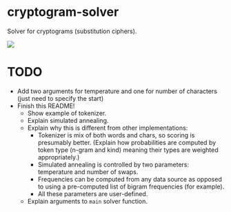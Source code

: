 # cryptogram-solver

Solver for cryptograms (substitution ciphers).

![](references/demo.gif)

# TODO
- Add two arguments for temperature and one for number of characters (just need to specify the start)
- Finish this README!
  - Show example of tokenizer.
  - Explain simulated annealing.
  - Explain why this is different from other implementations:
    - Tokenizer is mix of both words and chars, so scoring is presumably better. (Explain how probabilities are computed by token type (n-gram and kind) meaning their types are weighted appropriately.)
    - Simulated annealing is controlled by two parameters: temperature and number of swaps.
    - Frequencies can be computed from any data source as opposed to using a pre-computed list of bigram frequencies (for example).
    - All these parameters are user-defined.
  - Explain arguments to `main` solver function.